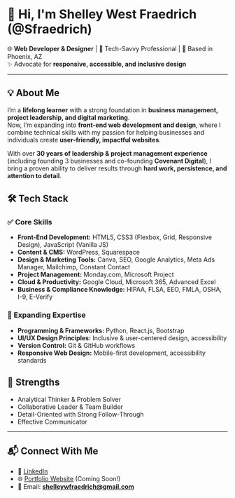 # 👋 Hi, I'm Shelley West Fraedrich (@Sfraedrich)

🌐 **Web Developer & Designer** | 🎯 Tech-Savvy Professional | 📍 Based in Phoenix, AZ  
✨ Advocate for **responsive, accessible, and inclusive design**

---

## 💡 About Me
I’m a **lifelong learner** with a strong foundation in **business management, project leadership, and digital marketing**.  
Now, I’m expanding into **front-end web development and design**, where I combine technical skills with my passion for helping businesses and individuals create **user-friendly, impactful websites**.  

With over **30 years of leadership & project management experience** (including founding 3 businesses and co-founding **Covenant Digital**), I bring a proven ability to deliver results through **hard work, persistence, and attention to detail**.

## 🛠️ Tech Stack

### ✅ Core Skills
- **Front-End Development:** HTML5, CSS3 (Flexbox, Grid, Responsive Design), JavaScript (Vanilla JS)
- **Content & CMS:** WordPress, Squarespace
- **Design & Marketing Tools:** Canva, SEO, Google Analytics, Meta Ads Manager, Mailchimp, Constant Contact
- **Project Management:** Monday.com, Microsoft Project
- **Cloud & Productivity:** Google Cloud, Microsoft 365, Advanced Excel
- **Business & Compliance Knowledge:** HIPAA, FLSA, EEO, FMLA, OSHA, I-9, E-Verify

### 🚀 Expanding Expertise
- **Programming & Frameworks:** Python, React.js, Bootstrap
- **UI/UX Design Principles:** Inclusive & user-centered design, accessibility
- **Version Control:** Git & GitHub workflows
- **Responsive Web Design:** Mobile-first development, accessibility standards


## 🧠 Strengths
- Analytical Thinker & Problem Solver  
- Collaborative Leader & Team Builder  
- Detail-Oriented with Strong Follow-Through  
- Effective Communicator  

---

## 📬 Connect With Me
- 💼 [LinkedIn](https://linkedin.com/in/shelleywfraedrich)  
- 🌐 [Portfolio Website](https://sfraedrich.dev) (Coming Soon!)  
- 📧 Email: **shelleywfraedrich@gmail.com**  





